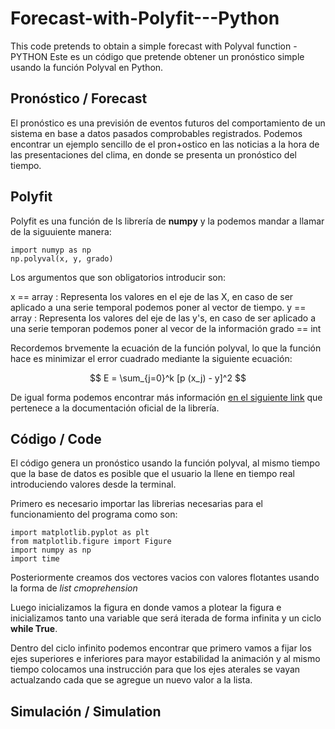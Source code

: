 # Forecast-with-Polyfit---Python
This code pretends to obtain a simple forecast with Polyval function - PYTHON
Este es un código que pretende obtener un pronóstico simple usando la función Polyval en Python. 

## Pronóstico / Forecast
El pronóstico es una previsión de eventos futuros del comportamiento de un sistema en base a datos pasados comprobables registrados. Podemos encontrar un ejemplo sencillo de el pron+ostico en las noticias a la hora de las presentaciones del clima, en donde se presenta un pronóstico del tiempo. 


## Polyfit
Polyfit es una función de ls librería de **numpy** y la podemos mandar a llamar de la siguuiente manera: 

```
import numyp as np
np.polyval(x, y, grado)
```
Los argumentos que son obligatorios introducir son:

x == array : Representa los valores en el eje de las X, en caso de ser aplicado a una serie temporal podemos poner al vector de tiempo.
y == array : Representa los valores del eje de las y's, en caso de ser aplicado a una serie temporan podemos poner al vecor de la información
grado == int 

Recordemos brvemente la ecuación de la función polyval, lo que la función hace es minimizar el error cuadrado mediante la siguiente ecuación:


$$ E = \sum_{j=0}^k [p (x_j) - y]^2 $$

De igual forma podemos encontrar más información [en el siguiente link](https://numpy.org/doc/stable/reference/generated/numpy.polyfit.html) que pertenece a la documentación oficial de la librería. 


## Código / Code
El código genera un pronóstico usando la función polyval, al mismo tiempo que la base de datos es posible que el usuario la llene en tiempo real introduciendo valores desde la terminal. 

Primero es necesario importar las librerias necesarias para el funcionamiento del programa como son: 

```
import matplotlib.pyplot as plt
from matplotlib.figure import Figure
import numpy as np
import time
```
Posteriormente creamos dos vectores vacios con valores flotantes usando la forma de _list cmoprehension_

Luego inicializamos la figura en donde vamos a plotear la figura e inicializamos tanto una variable que será iterada de forma infinita y un ciclo **while True**.

Dentro del ciclo infinito podemos encontrar que primero vamos a fijar los ejes superiores e inferiores para mayor estabilidad la animación y al mismo tiempo colocamos una instrucción para que los ejes aterales se vayan actualzando cada que se agregue un nuevo valor a la lista.


## Simulación / Simulation






